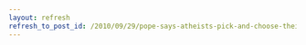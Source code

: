 ```yaml
---
layout: refresh
refresh_to_post_id: /2010/09/29/pope-says-atheists-pick-and-choose-their-morals-correct-today-i-will-be-frowning-on-child-abuse-and-not-having-a-problem-with-homo
---
```

